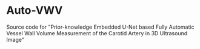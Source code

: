 # Auto-VWV
Source code for "Prior-knowledge Embedded U-Net based Fully Automatic Vessel Wall Volume Measurement of the Carotid Artery in 3D Ultrasound Image"

